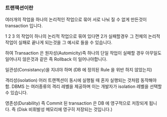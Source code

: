 
### 트랜잭션이란

여러개의 작업을 하나의 논리적인 작업으로 묶어 서로 나눠 질 수 없게 만든것이 transaction 입니다.

1 2 3 의 작업이 하나의 논리적 작업으로 묶여 있다면 2가 실패할경우 그 전체의 논리적 작업이 실패로 끝나게 되는것을
그 예시로 들을 수 있습니다.

하여 Transaction 은 
원자성(Automicity)즉 하나의 단일 작업이 실패할 경우 아무일도 일어나지 않은것과 같은 
즉 Rollback 이 일어나야합니다.

일관성(Consistancy)을 지녀야 하며 (DB 에 정의된 Rule 을 위반 하지 않았는지)

격리성(isolation) 어러 트랜젝션이 동시에 실행될 때 혼자 실행되는 것처럼 동작해야함.
DBMS 는 여러종류의 격리 레벨을 제공하며 이는 개발자가 isolation 레벨을 선택할 수 있습니다.

영존성(Durability) 즉 Commit 된 transaction 은 DB 에 영구적으로 저장되게 됩니다. 즉 (Disk 비휘발성 메모리에 
영구히 저장되는 것입니다.)

